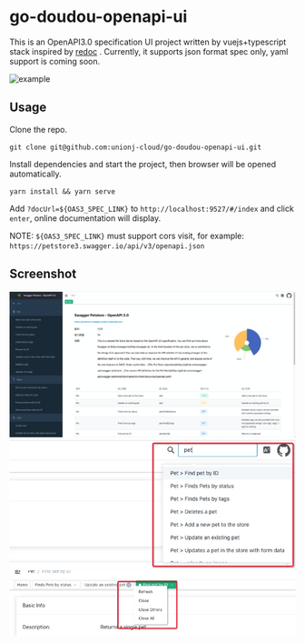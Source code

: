 # go-doudou-openapi-ui
This is an OpenAPI3.0 specification UI project written by vuejs+typescript stack inspired by [redoc](https://github.com/Redocly/redoc) . Currently, it supports json format spec only, yaml support is coming soon.

![example](./example.gif)
## Usage
Clone the repo.
```
git clone git@github.com:unionj-cloud/go-doudou-openapi-ui.git
```
Install dependencies and start the project, then browser will be opened automatically.
```shell
yarn install && yarn serve
```

Add `?docUrl=${OAS3_SPEC_LINK}` to `http://localhost:9527/#/index` and click `enter`, online documentation will display.  

NOTE: `${OAS3_SPEC_LINK}` must support cors visit, for example: `https://petstore3.swagger.io/api/v3/openapi.json`

## Screenshot
![screenshot](./screenshot.png)
![screenshot2](./screenshot2.png)
![screenshot3](./screenshot3.png)
